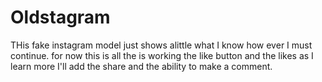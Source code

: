 # Oldstagram
THis fake instagram model just shows alittle what I know how ever I must continue. for now this is all the is working the like button and the likes as I learn more I'll add the share and the ability to make a comment.
